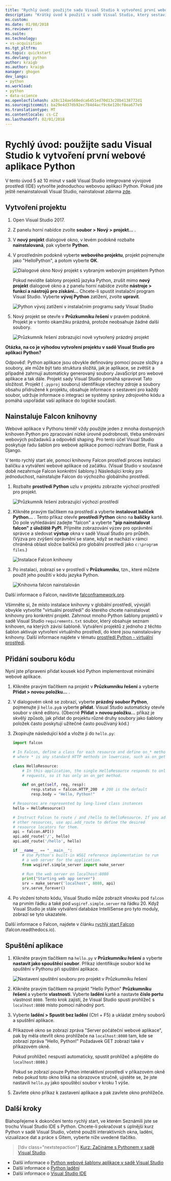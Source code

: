 ```yaml
---
title: "Rychlý úvod: použijte sadu Visual Studio k vytvoření první webové aplikace Python | Microsoft Docs"
description: "Krátký úvod k použití v sadě Visual Studio, který sestaví jednoduché webové aplikace pomocí rozhraní Falcon Python."
ms.custom: 
ms.date: 01/08/2018
ms.reviewer: 
ms.suite: 
ms.technology:
- vs-acquisition
ms.tgt_pltfrm: 
ms.topic: quickstart
ms.devlang: python
author: kraigb
ms.author: kraigb
manager: ghogen
dev_langs:
- python
ms.workload:
- python
- data-science
ms.openlocfilehash: a28c124ae560edca6451ed70d13c28b4138772d1
ms.sourcegitcommit: ba29e4d37db92ec784d4acf9c6e120cf0ea677e9
ms.translationtype: MT
ms.contentlocale: cs-CZ
ms.lasthandoff: 02/01/2018
---
```

# <a name="quickstart-use-visual-studio-to-create-your-first-python-web-app"></a>Rychlý úvod: použijte sadu Visual Studio k vytvoření první webové aplikace Python

V tento úvod 5 až 10 minut v sadě Visual Studio integrované vývojové prostředí (IDE) vytvoříte jednoduchou webovou aplikaci Python. Pokud jste ještě nenainstalovali Visual Studio, nainstalovat zdarma [zde](http://www.visualstudio.com).

## <a name="create-the-project"></a>Vytvoření projektu

1. Open Visual Studio 2017.

1. Z panelu horní nabídce zvolte **soubor > Nový > projekt...** .

1. V **nový projekt** dialogové okno, v levém podokně rozbalte **nainstalovaná**, pak vyberte **Python**.

1. V prostředním podokně vyberte **webového projektu**, projekt pojmenujte jako "HelloPython", a potom vyberte **OK**.

    ![Dialogové okno Nový projekt s vybraným webovým projektem Python](media/quickstart-python-00-web-project.png)

    Pokud nevidíte šablony projektů jazyka Python, zrušit mimo **nový projekt** dialogové okno a z panelu horní nabídce zvolte **nástroje > funkcí a nástrojů pro získání...**  Chcete-li spustit instalační program Visual Studio. Vyberte **vývoj Python** zatížení, zvolte **upravit**.

    ![Python vývoj zatížení v instalačním programu sady Visual Studio](../python/media/installation-python-workload.png)

1. Nový projekt se otevře v **Průzkumníku řešení** v pravém podokně. Projekt je v tomto okamžiku prázdná, protože neobsahuje žádné další soubory.

    ![Průzkumník řešení zobrazující nově vytvořený prázdný projekt](media/quickstart-python-01-empty-project.png)

**Otázka, na co je výhodou vytvoření projektu v sadě Visual Studio pro aplikaci Python?**

Odpověď: Python aplikace jsou obvykle definovány pomocí pouze složky a soubory, ale může být tato struktura složitá, jak je aplikace, se zvětšit a případně zahrnují automaticky generovaný soubory JavaScript pro webové aplikace a tak dále. Projekt sady Visual Studio pomáhá spravovat Tato složitost. Projekt ( `.pyproj` souboru) identifikuje všechny zdroje a soubory obsahu přidružené k projektu, obsahuje informace o sestavení pro každý soubor, udržuje informace o integraci se systémy správy zdrojového kódu a pomáhá uspořádat vaší aplikace do logické součásti.

## <a name="install-the-falcon-library"></a>Nainstaluje Falcon knihovny

Webové aplikace v Pythonu téměř vždy použijte jeden z mnoha dostupných knihoven Python pro zpracování nízké úrovně podrobnosti, třeba směrování webových požadavků a odpovědí shaping. Pro tento účel Visual Studio poskytuje řadu šablon pro webové aplikace pomocí rozhraní Bottle, Flask a Django.

V tento rychlý start ale, pomocí knihovny Falcon prostředí proces instalaci balíčku a vytváření webové aplikace od začátku. (Visual Studio v současné době nezahrnuje Falcon konkrétní šablony.) Následující kroky pro jednoduchost, nainstalujte Falcon do výchozího globálního prostředí.

1. Rozbalte **prostředí Python** uzlu v projektu zobrazíte výchozí prostředí pro projekt.

    ![Průzkumník řešení zobrazující výchozí prostředí](media/quickstart-python-02-default-environment.png)

1. Klikněte pravým tlačítkem na prostředí a vyberte **instalovat balíček Python...** . Tento příkaz otevře **prostředí Python** okno na **balíčky** kartě. Do pole vyhledávání zadejte "falcon" a vyberte **"pip nainstalovat falcon" z úložiště PyPI**. Přijměte zobrazování výzev pro oprávnění správce a sledovat **výstup** okna v sadě Visual Studio pro průběh. (Výzva pro zvýšení oprávnění se stane, když se nachází v rámci chráněná oblast složce balíčků pro globální prostředí jako `c:\program files`.)

    ![Instalace Falcon knihovny](media/quickstart-python-03-install-package.png)

1. Po instalaci, zobrazí se v prostředí v **Průzkumníku**, tzn., které můžete použít jeho použití v kódu jazyka Python.

    ![Knihovna falcon nainstalován](media/quickstart-python-04-package-installed.png)

Další informace o Falcon, navštivte [falconframework.org](https://falconframework.org/).

Všimněte si, že místo instalace knihovny v globální prostředí, vývojáři obvykle vytvoříte "virtuální prostředí" do kterého chcete nainstalovat knihovny pro konkrétní projekt. Zahrnout mnoho Python šablony projektů v sadě Visual Studio `requirements.txt` soubor, který obsahuje seznam knihoven, na kterých závisí šabloně. Vytváření projektů z jednoho z těchto šablon aktivuje vytvoření virtuálního prostředí, do které jsou nainstalovány knihovny. Další informace najdete v tématu [prostředí Python - virtuální prostředí](../python/managing-python-environments-in-visual-studio.md#creating-virtual-environments).

## <a name="add-a-code-file"></a>Přidání souboru kódu

Nyní jste připraveni přidat kousek kód Python implementovat minimální webové aplikace.

1. Klikněte pravým tlačítkem na projekt v **Průzkumníku řešení** a vyberte **Přidat > novou položku...** .

1. V dialogovém okně se zobrazí, vyberte **prázdný soubor Python**, pojmenujte ji `hello.py`a vyberte **přidat**. Visual Studio automaticky otevře soubor v okně editoru. (Obecně **Přidat > novou položku...**  příkaz je skvělý způsob, jak přidat do projektu různé druhy soubory jako šablony položek často poskytují užitečné často používaný kód.)

1. Zkopírujte následující kód a vložte ji do `hello.py`:

    ```python
    import falcon

    # In Falcon, define a class for each resource and define on_* methods
    # where * is any standard HTTP methods in lowercase, such as on_get.

    class HelloResource:
        # In this application, the single HelloResource responds to only GET
        # requests, so it has only an on_get method.

        def on_get(self, req, resp):
            resp.status = falcon.HTTP_200  # 200 is the default
            resp.body = "Hello, Python!"

    # Resources are represented by long-lived class instances
    hello = HelloResource()

    # Instruct Falcon to route / and /hello to HelloResource. If you add
    # other resources, use api.add_route to define the desired
    # resource locators for them.
    api = falcon.API()
    api.add_route('/', hello)
    api.add_route('/hello', hello)

    if __name__ == "__main__":
        # Use Python's built-in WSGI reference implementation to run
        # a web server for the application.
        from wsgiref.simple_server import make_server

        # Run the web server on localhost:8080
        print("Starting web app server")
        srv = make_server('localhost', 8080, api)
        srv.serve_forever()
    ```

1. Po vložení tohoto kódu, Visual Studio může zobrazit vlnovku pod `falcon` na prvním řádku a také pod `wsgiref.simple.server` na řádku 20. Když Visual Studio je stále vytváření databáze IntelliSense pro tyto moduly, zobrazí se tyto ukazatele.

Další informace o Falcon, najdete v článku [rychlý start Falcon](https://falcon.readthedocs.io/en/stable/user/quickstart.html) (falcon.readthedocs.io).

## <a name="run-the-application"></a>Spuštění aplikace

1. Klikněte pravým tlačítkem na `hello.py` v **Průzkumníku řešení** a vyberte **nastavit jako spouštěcí soubor**. Příkaz identifikuje soubor kód ke spuštění v Pythonu při spuštění aplikace.

    ![Nastavení spuštění souboru pro projekt v Průzkumníku řešení](media/quickstart-python-05-set-as-startup-file.png)

1. Klikněte pravým tlačítkem na projekt "Hello Python" **Průzkumníku řešení** a vyberte **vlastnosti**. Vyberte **ladění** kartě a nastavte **číslo portu** vlastnost `8080`. Tento krok zajistí, že Visual Studio spustí prohlížeč s `localhost:8080` místo pomocí náhodný port.

1. Vyberte **ladění > Spustit bez ladění** (Ctrl + F5) a ukládat změny souborů a spuštění aplikace.

1. Příkazové okno se zobrazí zpráva "Server počáteční webové aplikace", pak by měla otevřít okno prohlížeče na `localhost:8080` tam, kde se zobrazí zpráva "Hello, Python!" Požadavek GET zobrazí také v příkazovém okně.

    Pokud prohlížeč nespustí automaticky, spustit prohlížeč a přejděte do `localhost:8080`.)

    Pokud se zobrazí pouze Python interaktivní prostředí v příkazovém okně nebo pokud toto okno bliká na obrazovce stručně, ujistěte se, že jste nastavili `hello.py` jako spouštěcí soubor v kroku 1 výše.

1. Zavřete okno příkaz k zastavení aplikace a pak zavřete okno prohlížeče.

## <a name="next-steps"></a>Další kroky

Blahopřejeme k dokončení tento rychlý start, ve kterém Seznámili jste se trochu Visual Studio IDE s Python. Chcete-li pokračovat s úplnější kurz Python v sadě Visual Studio, včetně použití interaktivních okna, ladění, vizualizace dat a práce s Gitem, vyberte níže uvedené tlačítko.

> [!div class="nextstepaction"]
> [Kurz: Začínáme s Pythonem v sadě Visual Studio](../python/tutorial-working-with-python-in-visual-studio-step-01-create-project.md).

- Další informace o [Python webové šablony aplikace v sadě Visual Studio](../python/python-web-application-project-templates.md)
- Další informace o [Python ladění](../python/debugging-python-in-visual-studio.md)
- Další informace o [Visual Studio IDE](../ide/visual-studio-ide.md)

